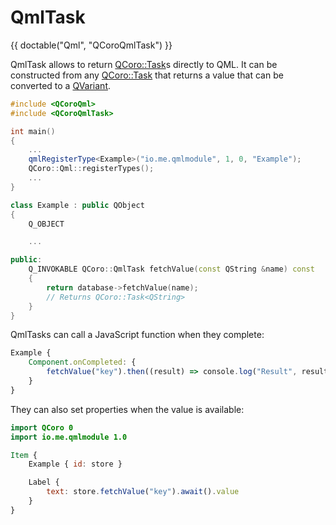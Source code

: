 <!--
SPDX-FileCopyrightText: 2022 Jonah Brüchert <jbb@kaidan.im>
SPDX-License-Identifier: GFDL-1.3-or-later
-->

# QmlTask

{{ doctable("Qml", "QCoroQmlTask") }}

QmlTask allows to return [QCoro::Task][qcoro-task]s directly to QML.
It can be constructed from any [QCoro::Task][qcoro-task] that returns a value that can be converted to a [QVariant][qdoc-qml].

```C++
#include <QCoroQml>
#include <QCoroQmlTask>

int main()
{
    ...
    qmlRegisterType<Example>("io.me.qmlmodule", 1, 0, "Example");
    QCoro::Qml::registerTypes();
    ...
}

class Example : public QObject
{
    Q_OBJECT

    ...

public:
    Q_INVOKABLE QCoro::QmlTask fetchValue(const QString &name) const
    {
        return database->fetchValue(name);
        // Returns QCoro::Task<QString>
    }
}
```

QmlTasks can call a JavaScript function when they complete:
```QML
Example {
    Component.onCompleted: {
        fetchValue("key").then((result) => console.log("Result", result))
    }
}
```

They can also set properties when the value is available:
```QML
import QCoro 0
import io.me.qmlmodule 1.0

Item {
    Example { id: store }

    Label {
        text: store.fetchValue("key").await().value
    }
}
```


[qdoc-qml]: https://doc.qt.io/qt-5/qvariant.html
[qcoro-task]: ../coro/task.md
